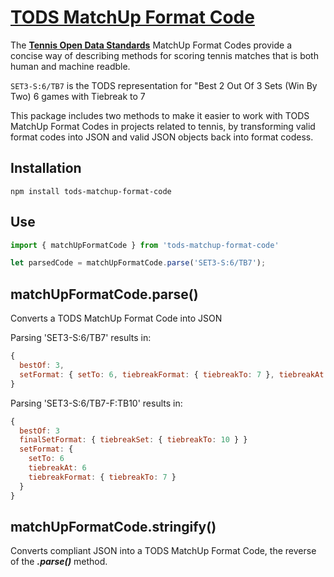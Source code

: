# [TODS MatchUp Format Code](https://itftennis.atlassian.net/wiki/spaces/TODS/pages/1272840309/MatchUp+Format+Code)

The **[Tennis Open Data Standards](https://itftennis.atlassian.net/wiki/spaces/TODS/pages/1272840309/MatchUp+Format+Code)** MatchUp Format Codes provide a concise way of describing methods for scoring tennis matches that is both human and machine readble.

```SET3-S:6/TB7``` is the TODS representation for "Best 2 Out Of 3 Sets (Win By Two) 6 games with Tiebreak to 7

This package includes two methods to make it easier to work with TODS MatchUp Format Codes in projects related to tennis, by transforming valid format codes into JSON and valid JSON objects back into format codess.

## Installation

```npm install tods-matchup-format-code```

## Use

```js
import { matchUpFormatCode } from 'tods-matchup-format-code'

let parsedCode = matchUpFormatCode.parse('SET3-S:6/TB7');
```

## matchUpFormatCode.parse()

Converts a TODS MatchUp Format Code into JSON

Parsing 'SET3-S:6/TB7' results in:

```js
{
  bestOf: 3,
  setFormat: { setTo: 6, tiebreakFormat: { tiebreakTo: 7 }, tiebreakAt: 6 }
}
```

Parsing 'SET3-S:6/TB7-F:TB10' results in:

```js
{
  bestOf: 3
  finalSetFormat: { tiebreakSet: { tiebreakTo: 10 } }
  setFormat: {
    setTo: 6
    tiebreakAt: 6
    tiebreakFormat: { tiebreakTo: 7 }
  }
}
```

## matchUpFormatCode.stringify()

Converts compliant JSON into a TODS MatchUp Format Code, the reverse of the ***.parse()*** method.
